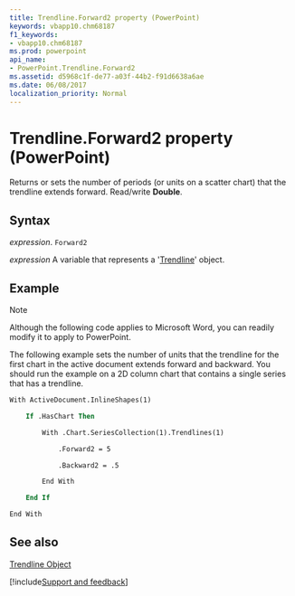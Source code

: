 ```yaml
---
title: Trendline.Forward2 property (PowerPoint)
keywords: vbapp10.chm68187
f1_keywords:
- vbapp10.chm68187
ms.prod: powerpoint
api_name:
- PowerPoint.Trendline.Forward2
ms.assetid: d5968c1f-de77-a03f-44b2-f91d6638a6ae
ms.date: 06/08/2017
localization_priority: Normal
---
```



# Trendline.Forward2 property (PowerPoint)

Returns or sets the number of periods (or units on a scatter chart) that the trendline extends forward. Read/write  **Double**.


## Syntax

_expression_. `Forward2`

_expression_ A variable that represents a '[Trendline](PowerPoint.Trendline.md)' object.


## Example




> [!NOTE] 
> Although the following code applies to Microsoft Word, you can readily modify it to apply to PowerPoint.

The following example sets the number of units that the trendline for the first chart in the active document extends forward and backward. You should run the example on a 2D column chart that contains a single series that has a trendline.




```vb
With ActiveDocument.InlineShapes(1)

    If .HasChart Then

        With .Chart.SeriesCollection(1).Trendlines(1)

            .Forward2 = 5

            .Backward2 = .5

        End With

    End If

End With
```


## See also


[Trendline Object](PowerPoint.Trendline.md)

[!include[Support and feedback](~/includes/feedback-boilerplate.md)]
